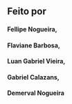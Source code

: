 ## Feito por 
#### Fellipe Nogueira, 
#### Flaviane Barbosa, 
#### Luan Gabriel Vieira,
#### Gabriel Calazans, 
#### Demerval Nogueira